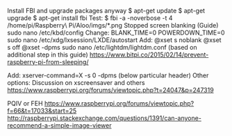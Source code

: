 Install FBI and upgrade packages anyway
$ apt-get update
$ apt-get upgrade
$ apt-get install fbi
Test: $ fbi -a -noverbose -t 4 /home/pi/Raspberry\ Pi/Aloo/imgs/*.png
Stopped screen blanking (Guide)
sudo nano /etc/kbd/config
Change:
BLANK_TIME=0
POWERDOWN_TIME=0
sudo nano /etc/xdg/lxsession/LXDE/autostart
Add:
@xset s noblank
@xset s off
@xset -dpms
sudo nano /etc/lightdm/lightdm.conf (based on additional step in this guide)
https://www.bitpi.co/2015/02/14/prevent-raspberry-pi-from-sleeping/

Add: xserver-command=X -s 0 -dpms (below particular header)
Other options:
Discussion on xscreensaver and others
https://www.raspberrypi.org/forums/viewtopic.php?t=24047&p=247319

PQIV or FEH
https://www.raspberrypi.org/forums/viewtopic.php?f=66&t=17033&start=25
http://raspberrypi.stackexchange.com/questions/1391/can-anyone-recommend-a-simple-image-viewer
